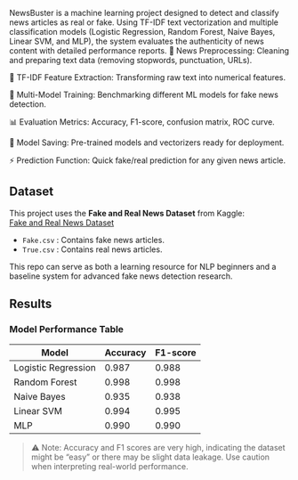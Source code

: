  NewsBuster is a machine learning project designed to detect and classify news articles as real or fake.
Using TF-IDF text vectorization and multiple classification models (Logistic Regression, Random Forest, Naive Bayes, Linear SVM, and MLP), the system evaluates the authenticity of news content with detailed performance reports.
📰 News Preprocessing: Cleaning and preparing text data (removing stopwords, punctuation, URLs).

🧮 TF-IDF Feature Extraction: Transforming raw text into numerical features.

🤖 Multi-Model Training: Benchmarking different ML models for fake news detection.

📊 Evaluation Metrics: Accuracy, F1-score, confusion matrix, ROC curve.

💾 Model Saving: Pre-trained models and vectorizers ready for deployment.

⚡ Prediction Function: Quick fake/real prediction for any given news article.
## Dataset

This project uses the **Fake and Real News Dataset** from Kaggle:  
[Fake and Real News Dataset](https://www.kaggle.com/datasets/clmentbisaillon/fake-and-real-news-dataset)

- `Fake.csv` : Contains fake news articles.  
- `True.csv` : Contains real news articles.  

This repo can serve as both a learning resource for NLP beginners and a baseline system for advanced fake news detection research.
## Results

### Model Performance Table

| Model               | Accuracy | F1-score |
|--------------------|---------|----------|
| Logistic Regression | 0.987   | 0.988    |
| Random Forest       | 0.998   | 0.998    |
| Naive Bayes         | 0.935   | 0.938    |
| Linear SVM          | 0.994   | 0.995    |
| MLP                 | 0.990   | 0.990    |

> ⚠️ Note: Accuracy and F1 scores are very high, indicating the dataset might be “easy” or there may be slight data leakage. Use caution when interpreting real-world performance.



